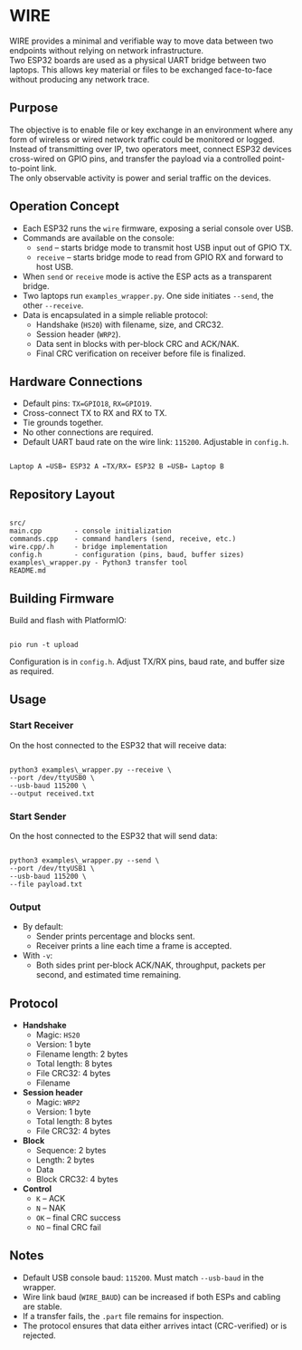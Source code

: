 # WIRE

WIRE provides a minimal and verifiable way to move data between two endpoints without relying on network infrastructure.  
Two ESP32 boards are used as a physical UART bridge between two laptops. This allows key material or files to be exchanged face-to-face without producing any network trace.


## Purpose

The objective is to enable file or key exchange in an environment where any form of wireless or wired network traffic could be monitored or logged.  
Instead of transmitting over IP, two operators meet, connect ESP32 devices cross-wired on GPIO pins, and transfer the payload via a controlled point-to-point link.  
The only observable activity is power and serial traffic on the devices.


## Operation Concept

- Each ESP32 runs the `wire` firmware, exposing a serial console over USB.  
- Commands are available on the console:
  - `send` – starts bridge mode to transmit host USB input out of GPIO TX.
  - `receive` – starts bridge mode to read from GPIO RX and forward to host USB.
- When `send` or `receive` mode is active the ESP acts as a transparent bridge.  
- Two laptops run `examples_wrapper.py`. One side initiates `--send`, the other `--receive`.  
- Data is encapsulated in a simple reliable protocol:
  - Handshake (`HS20`) with filename, size, and CRC32.
  - Session header (`WRP2`).
  - Data sent in blocks with per-block CRC and ACK/NAK.
  - Final CRC verification on receiver before file is finalized.


## Hardware Connections

- Default pins: `TX=GPIO18`, `RX=GPIO19`.  
- Cross-connect TX to RX and RX to TX.  
- Tie grounds together.  
- No other connections are required.  
- Default UART baud rate on the wire link: `115200`. Adjustable in `config.h`.

```

Laptop A ←USB→ ESP32 A ←TX/RX→ ESP32 B ←USB→ Laptop B

```


## Repository Layout

```

src/
main.cpp        - console initialization
commands.cpp    - command handlers (send, receive, etc.)
wire.cpp/.h     - bridge implementation
config.h        - configuration (pins, baud, buffer sizes)
examples\_wrapper.py - Python3 transfer tool
README.md

```


## Building Firmware

Build and flash with PlatformIO:

```

pio run -t upload

```

Configuration is in `config.h`. Adjust TX/RX pins, baud rate, and buffer size as required.


## Usage

### Start Receiver

On the host connected to the ESP32 that will receive data:

```

python3 examples\_wrapper.py --receive \
--port /dev/ttyUSB0 \
--usb-baud 115200 \
--output received.txt

```

### Start Sender

On the host connected to the ESP32 that will send data:

```

python3 examples\_wrapper.py --send \
--port /dev/ttyUSB1 \
--usb-baud 115200 \
--file payload.txt

```

### Output

- By default:
  - Sender prints percentage and blocks sent.
  - Receiver prints a line each time a frame is accepted.
- With `-v`:
  - Both sides print per-block ACK/NAK, throughput, packets per second, and estimated time remaining.


## Protocol

- **Handshake**
  - Magic: `HS20`
  - Version: 1 byte
  - Filename length: 2 bytes
  - Total length: 8 bytes
  - File CRC32: 4 bytes
  - Filename
- **Session header**
  - Magic: `WRP2`
  - Version: 1 byte
  - Total length: 8 bytes
  - File CRC32: 4 bytes
- **Block**
  - Sequence: 2 bytes
  - Length: 2 bytes
  - Data
  - Block CRC32: 4 bytes
- **Control**
  - `K` – ACK
  - `N` – NAK
  - `OK` – final CRC success
  - `NO` – final CRC fail


## Notes

- Default USB console baud: `115200`. Must match `--usb-baud` in the wrapper.  
- Wire link baud (`WIRE_BAUD`) can be increased if both ESPs and cabling are stable.  
- If a transfer fails, the `.part` file remains for inspection.  
- The protocol ensures that data either arrives intact (CRC-verified) or is rejected.
